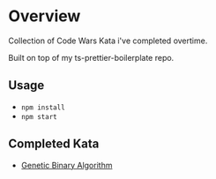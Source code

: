 # Overview

Collection of Code Wars Kata i've completed overtime.

Built on top of my ts-prettier-boilerplate repo.

## Usage

- `npm install`
- `npm start`

## Completed Kata

- [Genetic Binary Algorithm](https://www.codewars.com/kata/526f35b9c103314662000007)
